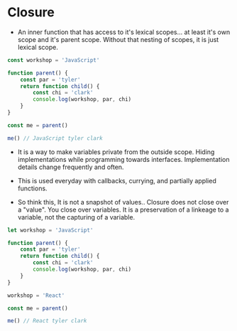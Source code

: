 # Closure

- An inner function that has access to it's lexical scopes... at least it's own scope and it's parent scope. Without that nesting of scopes, it is just lexical scope.

```js
const workshop = 'JavaScript'

function parent() {
    const par = 'tyler'
    return function child() {
        const chi = 'clark'
        console.log(workshop, par, chi)
    }
}

const me = parent()

me() // JavaScript tyler clark

```

- It is a way to make variables private from the outside scope. Hiding implementations while programming towards interfaces. Implementation details change frequently and often.
- This is used everyday with callbacks, currying, and partially applied functions.


- So think this, It is not a snapshot of values.. Closure does not close over a "value". You close over variables. It is a preservation of a linkeage to a variable, not the capturing of a variable.

```js
let workshop = 'JavaScript'

function parent() {
    const par = 'tyler'
    return function child() {
        const chi = 'clark'
        console.log(workshop, par, chi)
    }
}

workshop = 'React'

const me = parent()

me() // React tyler clark

```
